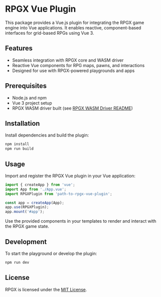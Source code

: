 # RPGX Vue Plugin

This package provides a Vue.js plugin for integrating the RPGX game engine into Vue applications. It enables reactive, component-based interfaces for grid-based RPGs using Vue 3.

## Features

- Seamless integration with RPGX core and WASM driver
- Reactive Vue components for RPG maps, pawns, and interactions
- Designed for use with RPGX-powered playgrounds and apps

## Prerequisites

- Node.js and npm
- Vue 3 project setup
- RPGX WASM driver built (see [RPGX WASM Driver README](../../drivers/wasm/README.md))

## Installation

Install dependencies and build the plugin:

```sh
npm install
npm run build
```

## Usage

Import and register the RPGX Vue plugin in your Vue application:

```js
import { createApp } from 'vue';
import App from './App.vue';
import RPGXPlugin from 'path-to-rpgx-vue-plugin';

const app = createApp(App);
app.use(RPGXPlugin);
app.mount('#app');
```

Use the provided components in your templates to render and interact with the RPGX game state.

## Development

To start the playground or develop the plugin:

```sh
npm run dev
```

## License

RPGX is licensed under the [MIT License](../../../LICENSE).
